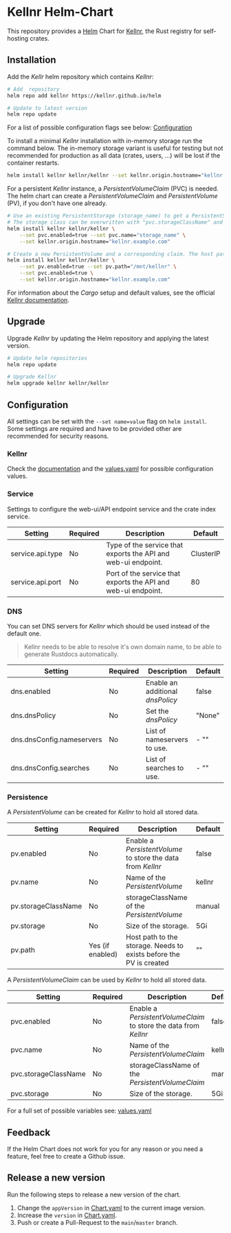 # Kellnr Helm-Chart

This repository provides a [Helm](https://helm.sh/) Chart for [Kellnr](https://kellnr.io), the Rust registry for self-hosting crates.

## Installation

Add the _Kellr_ helm repository which contains _Kellnr_:

```bash
# Add  repository
helm repo add kellnr https://kellnr.github.io/helm

# Update to latest version
helm repo update
```

For a list of possible configuration flags see below: [Configuration](#configuration)

To install a minimal _Kellnr_ installation with in-memory storage run the command below. The in-memory storage variant is useful for testing but not recommended for production as all data (crates, users, ...) will be lost if the container restarts.

```bash
helm install kellnr kellnr/kellnr --set kellnr.origin.hostname="kellnr.example.com"
```

For a persistent _Kellnr_ instance, a _PersistentVolumeClaim_ (PVC) is needed. The helm chart can create a _PersistentVolumeClaim_ and _PersistentVolume_ (PV), if you don't have one already.

```bash
# Use an existing PersistentStorage (storage_name) to get a PersistentStorageClaim.
# The storage class can be overwritten with "pvc.storageClassName" and defaults to "manual".
helm install kellnr kellnr/kellnr \
    --set pvc.enabled=true --set pvc.name="storage_name" \
    --set kellnr.origin.hostname="kellnr.example.com"
```

```bash
# Create a new PersistentVolume and a corresponding claim. The host path e.g. "/mnt/kellnr" has to exists before the PV is created.
helm install kellnr kellnr/kellnr \
    --set pv.enabled=true --set pv.path="/mnt/kellnr" \
    --set pvc.enabled=true \
    --set kellnr.origin.hostname="kellnr.example.com"
```

For information about the _Cargo_ setup and default values, see the official [Kellnr documentation](https://kellnr.io/documentation).

## Upgrade

Upgrade _Kellnr_ by updating the Helm repository and applying the latest version.

```bash
# Update helm repositories
helm repo update

# Upgrade Kellnr
helm upgrade kellnr kellnr/kellnr
```

## Configuration

All settings can be set with the `--set name=value` flag on `helm install`. Some settings are required and have to be provided other are recommended for security reasons.

### Kellnr

Check the [documentation](https://kellnr.io/documentation) and the [values.yaml](./charts/kellnr/values.yaml) for possible configuration values. 

### Service

Settings to configure the web-ui/API endpoint service and the crate index service.

| Setting                | Required | Description                                                   | Default   |
| ---------------------- | -------- | ------------------------------------------------------------- | --------- |
| service.api.type       | No       | Type of the service that exports the API and web-ui endpoint. | ClusterIP |
| service.api.port       | No       | Port of the service that exports the API and web-ui endpoint. | 80        |

### DNS

You can set DNS servers for _Kellnr_ which should be used instead of the default one.

> Kellnr needs to be able to resolve it's own domain name, to be able to generate Rustdocs automatically.

| Setting | Required | Description | Default |
| ---------------------- | -------- | ------------------------------------------------------------- | --------- |
| dns.enabled | No | Enable an additional _dnsPolicy_ | false |
| dns.dnsPolicy | No | Set the _dnsPolicy_ | "None" |
| dns.dnsConfig.nameservers | No | List of nameservers to use. | - "" |
| dns.dnsConfig.searches | No | List of searches to use. | - "" |

### Persistence

A _PersistentVolume_ can be created for _Kellnr_ to hold all stored data.

| Setting             | Required         | Description                                                        | Default |
| ------------------- | ---------------- | ------------------------------------------------------------------ | ------- |
| pv.enabled          | No               | Enable a _PersistentVolume_ to store the data from _Kellnr_        | false   |
| pv.name             | No               | Name of the _PersistentVolume_                                     | kellnr  |
| pv.storageClassName | No               | storageClassName of the _PersistentVolume_                         | manual  |
| pv.storage          | No               | Size of the storage.                                               | 5Gi   |
| pv.path             | Yes (if enabled) | Host path to the storage. Needs to exists before the PV is created | ""      |

A _PersistentVolumeClaim_ can be used by _Kellnr_ to hold all stored data.

| Setting              | Required | Description                                                      | Default |
| -------------------- | -------- | ---------------------------------------------------------------- | ------- |
| pvc.enabled          | No       | Enable a _PersistentVolumeClaim_ to store the data from _Kellnr_ | false   |
| pvc.name             | No       | Name of the _PersistentVolumeClaim_                              | kellnr  |
| pvc.storageClassName | No       | storageClassName of the _PersistentVolumeClaim_                  | manual  |
| pvc.storage          | No       | Size of the storage.                                             | 5Gi   |

For a full set of possible variables see: [values.yaml](./charts/kellnr/values.yaml)

## Feedback

If the Helm Chart does not work for you for any reason or you need a feature, feel free to create a Github issue.

## Release a new version

Run the following steps to release a new version of the chart.

1. Change the `appVersion` in [Chart.yaml](./charts/kellnr/Chart.yaml) to the current image version.
2. Increase the `version` in [Chart.yaml](./charts/kellnr/Chart.yaml).
3. Push or create a Pull-Request to the `main`/`master` branch.
